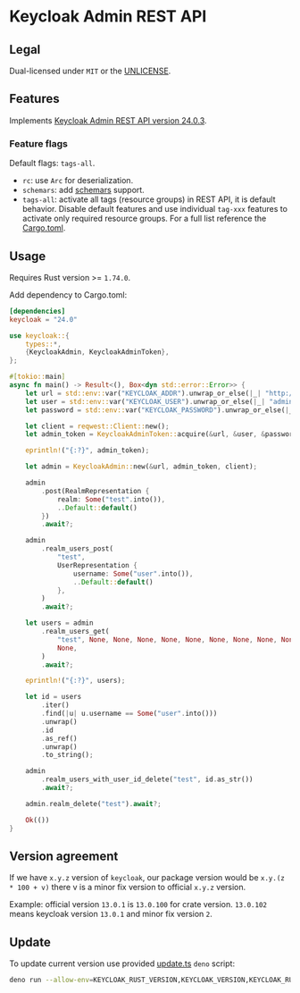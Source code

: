 # Keycloak Admin REST API

## Legal

Dual-licensed under `MIT` or the [UNLICENSE](http://unlicense.org/).

## Features

Implements [Keycloak Admin REST API version 24.0.3](https://www.keycloak.org/docs-api/24.0.3/rest-api/index.html).

### Feature flags

Default flags: `tags-all`.

- `rc`: use `Arc` for deserialization.
- `schemars`: add [schemars](https://crates.io/crates/schemars) support.
- `tags-all`: activate all tags (resource groups) in REST API, it is default behavior. Disable default features and use individual `tag-xxx` features to activate only required resource groups. For a full list reference the [Cargo.toml](Cargo.toml).

## Usage

Requires Rust version >= `1.74.0`.

Add dependency to Cargo.toml:

```toml
[dependencies]
keycloak = "24.0"
```

```rust
use keycloak::{
    types::*,
    {KeycloakAdmin, KeycloakAdminToken},
};

#[tokio::main]
async fn main() -> Result<(), Box<dyn std::error::Error>> {
    let url = std::env::var("KEYCLOAK_ADDR").unwrap_or_else(|_| "http://localhost:8080".into());
    let user = std::env::var("KEYCLOAK_USER").unwrap_or_else(|_| "admin".into());
    let password = std::env::var("KEYCLOAK_PASSWORD").unwrap_or_else(|_| "password".into());

    let client = reqwest::Client::new();
    let admin_token = KeycloakAdminToken::acquire(&url, &user, &password, &client).await?;

    eprintln!("{:?}", admin_token);

    let admin = KeycloakAdmin::new(&url, admin_token, client);

    admin
        .post(RealmRepresentation {
            realm: Some("test".into()),
            ..Default::default()
        })
        .await?;

    admin
        .realm_users_post(
            "test",
            UserRepresentation {
                username: Some("user".into()),
                ..Default::default()
            },
        )
        .await?;

    let users = admin
        .realm_users_get(
            "test", None, None, None, None, None, None, None, None, None, None, None, None, None,
            None,
        )
        .await?;

    eprintln!("{:?}", users);

    let id = users
        .iter()
        .find(|u| u.username == Some("user".into()))
        .unwrap()
        .id
        .as_ref()
        .unwrap()
        .to_string();

    admin
        .realm_users_with_user_id_delete("test", id.as_str())
        .await?;

    admin.realm_delete("test").await?;

    Ok(())
}
```

## Version agreement

If we have `x.y.z` version of `keycloak`, our package version would be `x.y.(z * 100 + v)` there v is a minor
fix version to official `x.y.z` version.

Example: official version `13.0.1` is `13.0.100` for crate version. `13.0.102` means keycloak version `13.0.1` and minor fix version `2`.

## Update

To update current version use provided [update.ts](./update.ts) `deno` script:

```sh
deno run --allow-env=KEYCLOAK_RUST_VERSION,KEYCLOAK_VERSION,KEYCLOAK_RUST_MAJOR_VERSION --allow-read=Cargo.toml --allow-write=Cargo.toml,api/openapi.json,src/types.rs,src/rest/generated_rest.rs --allow-net=keycloak.org,www.keycloak.org --allow-run=cargo,gh,git,handlebars-magic update.ts
```
